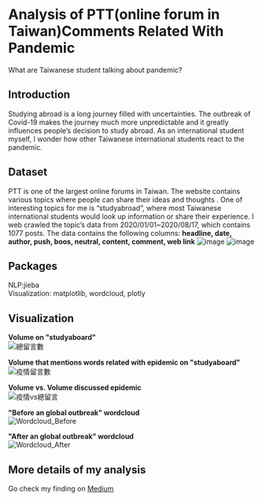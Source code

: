 # Analysis of PTT(online forum in Taiwan)Comments Related With Pandemic
What are Taiwanese student talking about pandemic? 



## Introduction
Studying abroad is a long journey filled with uncertainties. The outbreak of Covid-19 makes the journey much more unpredictable and it greatly influences people’s decision to study abroad. As an international student myself, I wonder how other Taiwanese international students react to the pandemic.

## Dataset
PTT is one of the largest online forums in Taiwan. The website contains various topics where people can share their ideas and thoughts . One of interesting topics for me is “studyabroad”, where most Taiwanese international students would look up information or share their experience.
I web crawled the topic’s data from 2020/01/01~2020/08/17, which contains 1077 posts. The data contains the following columns:
**headline, date, author, push, boos, neutral, content, comment, web link**
![image](https://user-images.githubusercontent.com/32606310/91281419-a49e6a00-e7ba-11ea-94c9-c075f6c379de.png)
![image](https://user-images.githubusercontent.com/32606310/91282353-d106b600-e7bb-11ea-9523-f197dc349b72.png)

## Packages
NLP:jieba<br/>
Visualization: matplotlib, wordcloud, plotly<br/>


## Visualization

**Volume on "studyaboard"**<br/>
![總留言數](https://user-images.githubusercontent.com/32606310/91273824-61d79480-e7b0-11ea-994d-ee7cea2135dd.png)<br/>

**Volume that mentions words related with epidemic on "studyaboard"**<br/>
![疫情留言數](https://user-images.githubusercontent.com/32606310/91274066-bc70f080-e7b0-11ea-8963-3129488c8582.png)<br/>

**Volume vs. Volume discussed epidemic** <br/>
![疫情vs總留言](https://user-images.githubusercontent.com/32606310/91279414-06a9a000-e7b8-11ea-91d9-cdc561ba75c5.png)<br/>

**"Before an global outbreak" wordcloud** <br/>
![Wordcloud_Before](https://user-images.githubusercontent.com/32606310/91279556-38bb0200-e7b8-11ea-885b-e0489f6541d6.png)<br/>

**"After an global outbreak" wordcloud** <br/>
![Wordcloud_After](https://user-images.githubusercontent.com/32606310/91279532-3193f400-e7b8-11ea-8a52-b9724dda3aa0.png)<br/>

## More details of my analysis
Go check my finding on [Medium](https://medium.com/@supershortjanechaseadream/analysis-of-taiwanese-international-students-conversation-toward-pandemic-by-using-ptt-data-d6d9d8589ad9)
